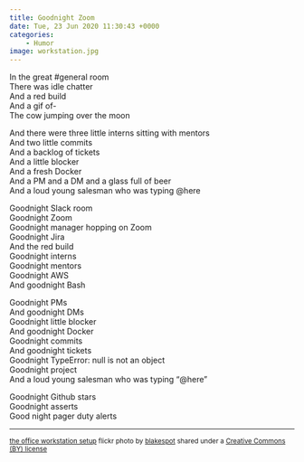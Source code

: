 ```yaml
---
title: Goodnight Zoom
date: Tue, 23 Jun 2020 11:30:43 +0000
categories:
    - Humor
image: workstation.jpg
---
```

In the great #general room  
There was idle chatter  
And a red build  
And a gif of-  
The cow jumping over the moon  
  
And there were three little interns sitting with mentors  
And two little commits  
And a backlog of tickets  
And a little blocker  
And a fresh Docker  
And a PM and a DM and a glass full of beer  
And a loud young salesman who was typing @here

Goodnight Slack room  
Goodnight Zoom  
Goodnight manager hopping on Zoom  
Goodnight Jira  
And the red build  
Goodnight interns  
Goodnight mentors  
Goodnight AWS  
And goodnight Bash

Goodnight PMs  
And goodnight DMs  
Goodnight little blocker  
And goodnight Docker  
Goodnight commits  
And goodnight tickets  
Goodnight TypeError: null is not an object  
Goodnight project  
And a loud young salesman who was typing “@here”

Goodnight Github stars  
Goodnight asserts  
Good night pager duty alerts

---

<small>[the office workstation setup](https://flickr.com/photos/blakespot/2376240918 "the office workstation setup") flickr photo by [blakespot](https://flickr.com/people/blakespot) shared under a [Creative Commons (BY) license](https://creativecommons.org/licenses/by/2.0/)</small>